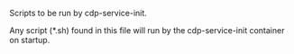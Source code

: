 Scripts to be run by cdp-service-init.

Any script (*.sh) found in this file will run by the cdp-service-init container on startup.
